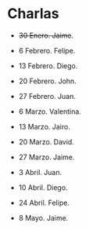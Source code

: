 # Charlas

* ~~30 Enero. Jaime~~.

* 6 Febrero. Felipe.

* 13 Febrero. Diego.

* 20 Febrero. John.

* 27 Febrero. Juan.

* 6 Marzo. Valentina.

* 13 Marzo. Jairo.

* 20 Marzo. David. 

* 27 Marzo. Jaime.

* 3 Abril. Juan.

* 10 Abril. Diego.

* 24 Abril. Felipe.

* 8 Mayo. Jaime.
